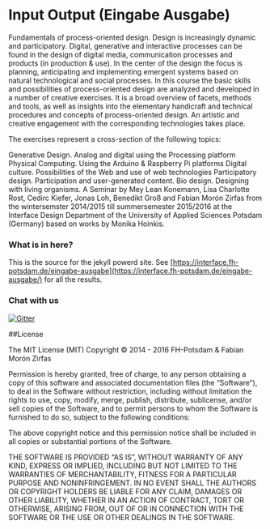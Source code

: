Input Output (Eingabe Ausgabe)
=============================

Fundamentals of process-oriented design.
Design is increasingly dynamic and participatory. Digital, generative and interactive processes can be found in the design of digital media, communication processes and products (in production & use). In the center of the design the focus is planning, anticipating and implementing emergent systems based on natural technological and social processes. In this course the basic skills and possibilities of process-oriented design are analyzed and developed in a number of creative exercises. It is a broad overview of facets, methods and tools, as well as insights into the elementary handicraft and technical procedures and concepts of process-oriented design. An artistic and creative engagement with the corresponding technologies takes place.

The exercises represent a cross-section of the following topics:

Generative Design. Analog and digital using the Processing platform
Physical Computing. Using the Arduino & Raspberry Pi platforms
Digital culture. Possibilities of the Web and use of web technologies
Participatory design. Participation and user-generated content.
Bio design. Designing with living organisms.
A Seminar by Mey Lean Konemann, Lisa Charlotte Rost, Cedirc Kiefer, Jonas Loh, Benedikt Groß and Fabian Morón Zirfas from the wintersemster 2014/2015 till summersemester 2015/2016 at the Interface Design Department of the University of Applied Sciences Potsdam (Germany) based on works by Monika Hoinkis.

### What is in here?  

This is the source for the jekyll powerd site. See [https://interface.fh-potsdam.de/eingabe-ausgabe](https://interface.fh-potsdam.de/eingabe-ausgabe/) for all the results.  

### Chat with us

[![Gitter](https://img.shields.io/gitter/room/nwjs/nw.js.svg?maxAge=2592000?style=flat-square)](https://gitter.im/FH-Potsdam/eingabe-ausgabe)  

##License  

The MIT License (MIT)
Copyright © 2014 - 2016 FH-Potsdam & Fabian Morón Zirfas

Permission is hereby granted, free of charge, to any person obtaining a copy
of this software and associated documentation files (the “Software”), to deal
in the Software without restriction, including without limitation the rights
to use, copy, modify, merge, publish, distribute, sublicense, and/or sell
copies of the Software, and to permit persons to whom the Software is
furnished to do so, subject to the following conditions:  

The above copyright notice and this permission notice shall be included in
all copies or substantial portions of the Software.  

THE SOFTWARE IS PROVIDED “AS IS”, WITHOUT WARRANTY OF ANY KIND, EXPRESS OR
IMPLIED, INCLUDING BUT NOT LIMITED TO THE WARRANTIES OF MERCHANTABILITY,
FITNESS FOR A PARTICULAR PURPOSE AND NONINFRINGEMENT. IN NO EVENT SHALL THE
AUTHORS OR COPYRIGHT HOLDERS BE LIABLE FOR ANY CLAIM, DAMAGES OR OTHER
LIABILITY, WHETHER IN AN ACTION OF CONTRACT, TORT OR OTHERWISE, ARISING FROM,
OUT OF OR IN CONNECTION WITH THE SOFTWARE OR THE USE OR OTHER DEALINGS IN
THE SOFTWARE.  
